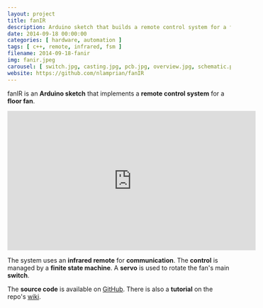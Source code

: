 ```yaml
---
layout: project
title: fanIR
description: Arduino sketch that builds a remote control system for a floor fan
date: 2014-09-18 00:00:00
categories: [ hardware, automation ]
tags: [ c++, remote, infrared, fsm ]
filename: 2014-09-18-fanir
img: fanir.jpeg
carousel: [ switch.jpg, casting.jpg, pcb.jpg, overview.jpg, schematic.png, fsm.jpg ]
website: https://github.com/nlamprian/fanIR
---
```


fanIR is an **Arduino sketch** that implements a **remote control system** for a **floor fan**.

<iframe width="560" height="315" src="https://www.youtube.com/embed/_2cOVIHtIOk?showinfo=0&amp;theme=light" frameborder="0" allowfullscreen></iframe>

The system uses an **infrared remote** for **communication**. The **control** is managed by a **finite state machine**. A **servo** is used to rotate the fan's main **switch**.

The **source code** is available on [GitHub](https://github.com/nlamprian/fanIR). There is also a **tutorial** on the repo's [wiki](https://github.com/nlamprian/fanIR/wiki/Tutorial).
